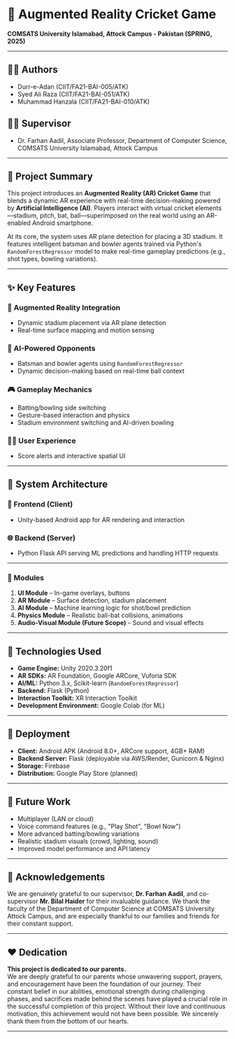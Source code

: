 # 🏏 Augmented Reality Cricket Game

**COMSATS University Islamabad, Attock Campus - Pakistan (SPRING, 2025)**

---

## 👨‍💻 Authors
- Durr-e-Adan (CIIT/FA21-BAI-005/ATK)
- Syed Ali Raza (CIIT/FA21-BAI-051/ATK)
- Muhammad Hanzala (CIIT/FA21-BAI-010/ATK)

## 🧑‍🏫 Supervisor
- Dr. Farhan Aadil, Associate Professor, Department of Computer Science, COMSATS University Islamabad, Attock Campus

---

## 📄 Project Summary

This project introduces an **Augmented Reality (AR) Cricket Game** that blends a dynamic AR experience with real-time decision-making powered by **Artificial Intelligence (AI)**. Players interact with virtual cricket elements—stadium, pitch, bat, ball—superimposed on the real world using an AR-enabled Android smartphone.

At its core, the system uses AR plane detection for placing a 3D stadium. It features intelligent batsman and bowler agents trained via Python's `RandomForestRegressor` model to make real-time gameplay predictions (e.g., shot types, bowling variations).

---

## ✨ Key Features

### 🔹 Augmented Reality Integration
- Dynamic stadium placement via AR plane detection
- Real-time surface mapping and motion sensing

### 🤖 AI-Powered Opponents
- Batsman and bowler agents using `RandomForestRegressor`
- Dynamic decision-making based on real-time ball context

### 🎮 Gameplay Mechanics
- Batting/bowling side switching
- Gesture-based interaction and physics
- Stadium environment switching and AI-driven bowling

### 🧑‍💻 User Experience
- Score alerts and interactive spatial UI

---

## 🧱 System Architecture

### 📱 Frontend (Client)
- Unity-based Android app for AR rendering and interaction

### 🌐 Backend (Server)
- Python Flask API serving ML predictions and handling HTTP requests

---

### 🧩 Modules

1. **UI Module** – In-game overlays, buttons
2. **AR Module** – Surface detection, stadium placement
3. **AI Module** – Machine learning logic for shot/bowl prediction
4. **Physics Module** – Realistic ball-bat collisions, animations
5. **Audio-Visual Module (Future Scope)** – Sound and visual effects

---

## 🧰 Technologies Used

- **Game Engine:** Unity 2020.3.20f1
- **AR SDKs:** AR Foundation, Google ARCore, Vuforia SDK
- **AI/ML:** Python 3.x, Scikit-learn (`RandomForestRegressor`)
- **Backend:** Flask (Python)
- **Interaction Toolkit:** XR Interaction Toolkit
- **Development Environment:** Google Colab (for ML)

---

## 🚀 Deployment

- **Client:** Android APK (Android 8.0+, ARCore support, 4GB+ RAM)
- **Backend Server:** Flask (deployable via AWS/Render, Gunicorn & Nginx)
- **Storage:** Firebase
- **Distribution:** Google Play Store (planned)

---

## 🔮 Future Work

- Multiplayer (LAN or cloud)
- Voice command features (e.g., "Play Shot", "Bowl Now")
- More advanced batting/bowling variations
- Realistic stadium visuals (crowd, lighting, sound)
- Improved model performance and API latency

---

## 🙏 Acknowledgements

We are genuinely grateful to our supervisor, **Dr. Farhan Aadil**, and co-supervisor **Mr. Bilal Haider** for their invaluable guidance. We thank the faculty of the Department of Computer Science at COMSATS University Attock Campus, and are especially thankful to our families and friends for their constant support.

---

## ❤️ Dedication

**This project is dedicated to our parents.**  
We are deeply grateful to our parents whose unwavering support, prayers, and encouragement have been the foundation of our journey. Their constant belief in our abilities, emotional strength during challenging phases, and sacrifices made behind the scenes have played a crucial role in the successful completion of this project. Without their love and continuous motivation, this achievement would not have been possible. We sincerely thank them from the bottom of our hearts.

---
